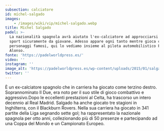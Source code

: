 ```yaml
---
subsection: calciatore
id: míchel-salgado
images: 
    - /images/wiki/vip/míchel-salgado.webp
title: Míchel Salgado
padel: >-
  La nazionalità spagnola avrà aiutato l'ex-calciatore ad approcciarsi a questo
  sport sicuramente da giovane. Adesso appare ogni tanto mentre gioca con altri
  personaggi famosi, qui lo vediamo insieme al pilota automobilistico Fernando
  Alonso.
fonte: 'https://padelworldpress.es/'
video: ''
instagram: ''
image_alt: 'https://padelworldpress.es/wp-content/uploads/2015/01/salgado-alonso.jpg'
twitter: ''
---
```

È un ex-calciatore spagnolo che in carriera ha giocato come terzino destro. Soprannominato Il Due, era noto per il suo stile di gioco combattivo e aggressivo.Dopo le eccellenti prestazioni al Celta, ha trascorso un intero decennio al Real Madrid. Salgado ha anche giocato tre stagioni in Inghilterra, con il Blackburn Rovers. Nella sua carriera ha giocato in 341 partite della Liga segnando sette gol; ha rappresentato la nazionale spagnola per otto anni, collezionando più di 50 presenze e partecipando ad una Coppa del Mondo e un Campionato Europeo.